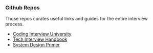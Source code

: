 ### Github Repos

Those repos curates useful links and guides for the entire interview process.

- [Coding Interview University](https://github.com/jwasham/coding-interview-university)
- [Tech Interview Handbook](https://github.com/yangshun/tech-interview-handbook)
- [System Design Primer](https://github.com/donnemartin/system-design-primer)
